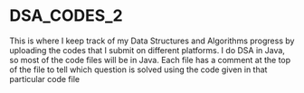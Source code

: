 # DSA_CODES_2
This is where I keep track of my Data Structures and Algorithms progress by uploading the codes that I submit on different platforms. 
I do DSA in Java, so most of the code files will be in Java.
Each file has a comment at the top of the file to tell which question is solved using the code given in that particular code file

